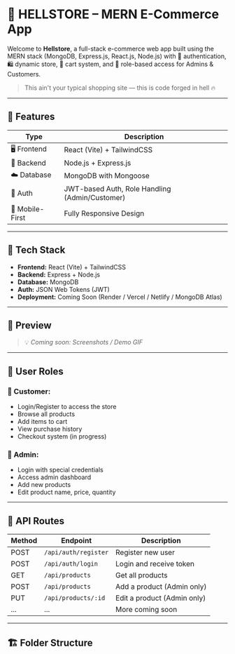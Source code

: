 # 🛒 HELLSTORE – MERN E-Commerce App

Welcome to **Hellstore**, a full-stack e-commerce web app built using the MERN stack (MongoDB, Express.js, React.js, Node.js) with 🔐 authentication, 🛍️ dynamic store, 🧾 cart system, and 🧠 role-based access for Admins & Customers.

> This ain't your typical shopping site — this is code forged in hell 🔥

---

## 🚀 Features

| Type | Description |
|------|-------------|
| 🖥️ Frontend | React (Vite) + TailwindCSS |
| 🧠 Backend | Node.js + Express.js |
| ☁️ Database | MongoDB with Mongoose |
| 🔐 Auth | JWT-based Auth, Role Handling (Admin/Customer) |
| 📲 Mobile-First | Fully Responsive Design |

---

## 🧰 Tech Stack

- **Frontend:** React (Vite) + TailwindCSS  
- **Backend:** Express + Node.js  
- **Database:** MongoDB  
- **Auth:** JSON Web Tokens (JWT)  
- **Deployment:** Coming Soon (Render / Vercel / Netlify / MongoDB Atlas)

---

## 📸 Preview

> 💡 _Coming soon: Screenshots / Demo GIF_

---

## 👥 User Roles

### 👤 Customer:
- Login/Register to access the store
- Browse all products
- Add items to cart
- View purchase history
- Checkout system (in progress)

### 👑 Admin:
- Login with special credentials
- Access admin dashboard
- Add new products
- Edit product name, price, quantity

---

## 🧪 API Routes

| Method | Endpoint | Description |
|--------|----------|-------------|
| POST | `/api/auth/register` | Register new user |
| POST | `/api/auth/login` | Login and receive token |
| GET | `/api/products` | Get all products |
| POST | `/api/products` | Add a product (Admin only) |
| PUT | `/api/products/:id` | Edit a product (Admin only) |
| ... | ... | More coming soon |

---

## 🏗️ Folder Structure

